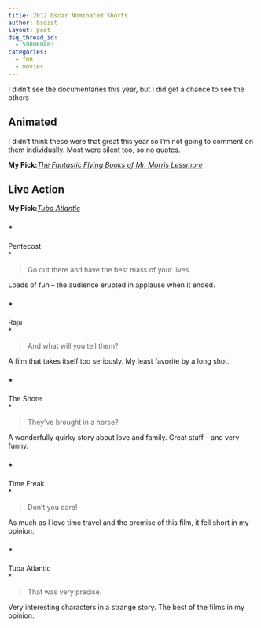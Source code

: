 ```yaml
---
title: 2012 Oscar Nominated Shorts
author: bsoist
layout: post
dsq_thread_id:
  - 590060883
categories:
  - fun
  - movies
---
```

I didn&#8217;t see the documentaries this year, but I did get a chance to see the others

## Animated

I didn&#8217;t think these were that great this year so I&#8217;m not going to comment on them individually. Most were silent too, so no quotes.

**My Pick:***<u>The Fantastic Flying Books of Mr. Morris Lessmore</u>*

## Live Action

**My Pick:***<u>Tuba Atlantic</u>*

### *  
Pentecost  
*

> Go out there and have the best mass of your lives. 

Loads of fun &#8211; the audience erupted in applause when it ended.

### *  
Raju  
*

> And what will you tell them? 

A film that takes itself too seriously. My least favorite by a long shot.

### *  
The Shore  
*

> They&#8217;ve brought in a horse? 

A wonderfully quirky story about love and family. Great stuff &#8211; and very funny.

### *  
Time Freak  
*

> Don&#8217;t you dare! 

As much as I love time travel and the premise of this film, it fell short in my opinion.

### *  
Tuba Atlantic  
*

> That was very precise. 

Very interesting characters in a strange story. The best of the films in my opinion.
